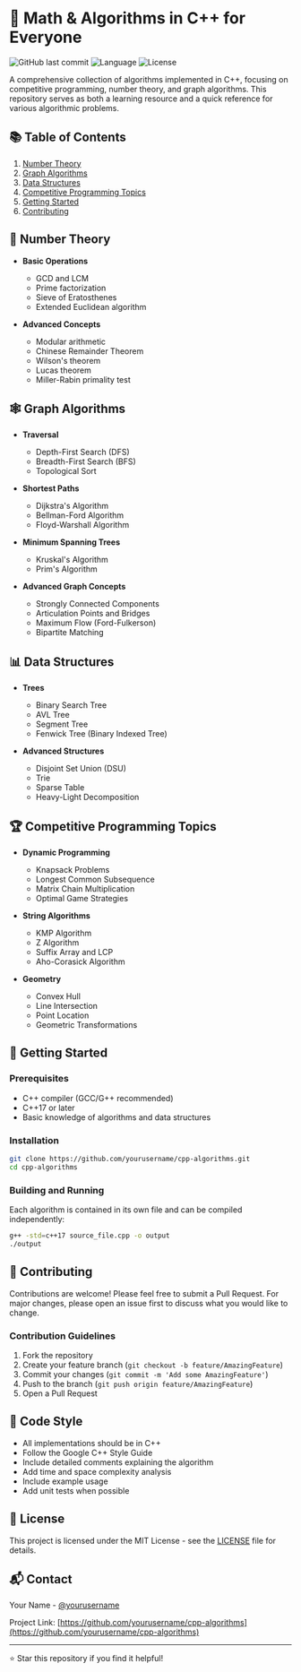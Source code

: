 # 🚀 Math & Algorithms in C++ for Everyone

![GitHub last commit](https://img.shields.io/github/last-commit/yourusername/cpp-algorithms)
![Language](https://img.shields.io/badge/language-C%2B%2B-blue)
![License](https://img.shields.io/badge/license-MIT-green)

A comprehensive collection of algorithms implemented in C++, focusing on competitive programming, number theory, and graph algorithms. This repository serves as both a learning resource and a quick reference for various algorithmic problems.

## 📚 Table of Contents

1. [Number Theory](#number-theory)
2. [Graph Algorithms](#graph-algorithms)
3. [Data Structures](#data-structures)
4. [Competitive Programming Topics](#competitive-programming)
5. [Getting Started](#getting-started)
6. [Contributing](#contributing)

## 🔢 Number Theory <a name="number-theory"></a>

- **Basic Operations**

    - GCD and LCM
    - Prime factorization
    - Sieve of Eratosthenes
    - Extended Euclidean algorithm

- **Advanced Concepts**
    - Modular arithmetic
    - Chinese Remainder Theorem
    - Wilson's theorem
    - Lucas theorem
    - Miller-Rabin primality test

## 🕸️ Graph Algorithms <a name="graph-algorithms"></a>

- **Traversal**

    - Depth-First Search (DFS)
    - Breadth-First Search (BFS)
    - Topological Sort

- **Shortest Paths**

    - Dijkstra's Algorithm
    - Bellman-Ford Algorithm
    - Floyd-Warshall Algorithm

- **Minimum Spanning Trees**

    - Kruskal's Algorithm
    - Prim's Algorithm

- **Advanced Graph Concepts**
    - Strongly Connected Components
    - Articulation Points and Bridges
    - Maximum Flow (Ford-Fulkerson)
    - Bipartite Matching

## 📊 Data Structures <a name="data-structures"></a>

- **Trees**

    - Binary Search Tree
    - AVL Tree
    - Segment Tree
    - Fenwick Tree (Binary Indexed Tree)

- **Advanced Structures**
    - Disjoint Set Union (DSU)
    - Trie
    - Sparse Table
    - Heavy-Light Decomposition

## 🏆 Competitive Programming Topics <a name="competitive-programming"></a>

- **Dynamic Programming**

    - Knapsack Problems
    - Longest Common Subsequence
    - Matrix Chain Multiplication
    - Optimal Game Strategies

- **String Algorithms**

    - KMP Algorithm
    - Z Algorithm
    - Suffix Array and LCP
    - Aho-Corasick Algorithm

- **Geometry**
    - Convex Hull
    - Line Intersection
    - Point Location
    - Geometric Transformations

## 🚦 Getting Started <a name="getting-started"></a>

### Prerequisites

- C++ compiler (GCC/G++ recommended)
- C++17 or later
- Basic knowledge of algorithms and data structures

### Installation

```bash
git clone https://github.com/yourusername/cpp-algorithms.git
cd cpp-algorithms
```

### Building and Running

Each algorithm is contained in its own file and can be compiled independently:

```bash
g++ -std=c++17 source_file.cpp -o output
./output
```

## 🤝 Contributing <a name="contributing"></a>

Contributions are welcome! Please feel free to submit a Pull Request. For major changes, please open an issue first to discuss what you would like to change.

### Contribution Guidelines

1. Fork the repository
2. Create your feature branch (`git checkout -b feature/AmazingFeature`)
3. Commit your changes (`git commit -m 'Add some AmazingFeature'`)
4. Push to the branch (`git push origin feature/AmazingFeature`)
5. Open a Pull Request

## 📝 Code Style

- All implementations should be in C++
- Follow the Google C++ Style Guide
- Include detailed comments explaining the algorithm
- Add time and space complexity analysis
- Include example usage
- Add unit tests when possible

## 📄 License

This project is licensed under the MIT License - see the [LICENSE](LICENSE) file for details.

## 📬 Contact

Your Name - [@yourusername](https://twitter.com/yourusername)

Project Link: [https://github.com/yourusername/cpp-algorithms](https://github.com/yourusername/cpp-algorithms)

---

⭐️ Star this repository if you find it helpful!
